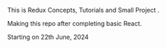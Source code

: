

This is Redux Concepts, Tutorials and Small Project . 

Making this repo after completing basic React.

Starting on 22th June, 2024
